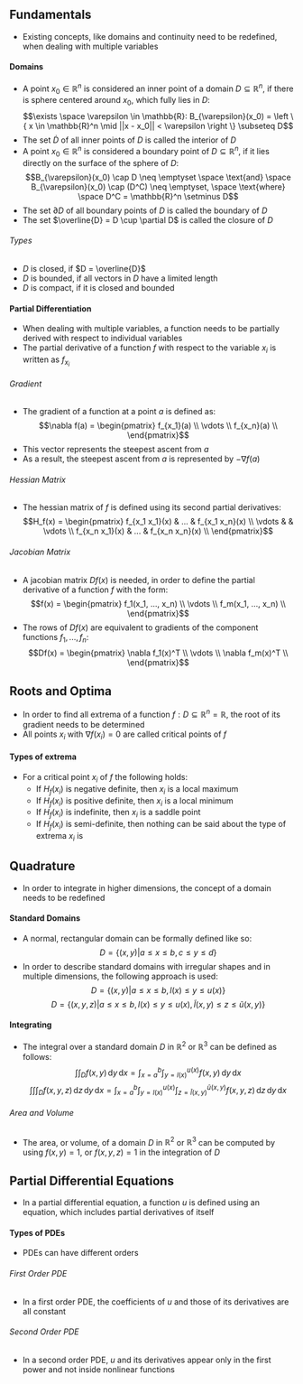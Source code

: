 ## Fundamentals
- Existing concepts, like domains and continuity need to be redefined, when dealing with multiple variables
#### Domains
- A point $x_0 \in \mathbb{R}^n$ is considered an inner point of a domain $D \subseteq \mathbb{R}^n$, if there is sphere centered around $x_0$, which fully lies in $D$:
$$\exists \space \varepsilon \in \mathbb{R}: B_{\varepsilon}(x_0) = \left \{ x \in \mathbb{R}^n \mid ||x - x_0|| < \varepsilon \right \} \subseteq D$$
- The set $\dot{D}$ of all inner points of $D$ is called the interior of $D$
- A point $x_0 \in \mathbb{R}^n$ is considered a boundary point of $D \subseteq \mathbb{R}^n$, if it lies directly on the surface of the sphere of $D$:
$$B_{\varepsilon}(x_0) \cap D \neq \emptyset \space \text{and} \space B_{\varepsilon}(x_0) \cap (D^C) \neq \emptyset, \space \text{where} \space D^C = \mathbb{R}^n \setminus D$$
- The set $\partial D$ of all boundary points of $D$ is called the boundary of $D$
- The set $\overline{D} = D \cup \partial D$ is called the closure of $D$
###### Types
- $D$ is closed, if $D = \overline{D}$
- $D$ is bounded, if all vectors in $D$ have a limited length
- $D$ is compact, if it is closed and bounded
#### Partial Differentiation
- When dealing with multiple variables, a function needs to be partially derived with respect to individual variables
- The partial derivative of a function $f$ with respect to the variable $x_i$ is written as $f_{x_i}$
###### Gradient
- The gradient of a function at a point $a$ is defined as:
$$\nabla f(a) = \begin{pmatrix}
f_{x_1}(a) \\
\vdots \\
f_{x_n}(a) \\
\end{pmatrix}$$
- This vector represents the steepest ascent from $a$
- As a result, the steepest ascent from $a$ is represented by $- \nabla f(a)$
###### Hessian Matrix
- The hessian matrix of $f$ is defined using its second partial derivatives:
$$H_f(x) = \begin{pmatrix}
f_{x_1 x_1}(x) & ... & f_{x_1 x_n}(x) \\
\vdots & & \vdots \\
f_{x_n x_1}(x) & ... & f_{x_n x_n}(x) \\
\end{pmatrix}$$
###### Jacobian Matrix
- A jacobian matrix $Df(x)$ is needed, in order to define the partial derivative of a function $f$ with the form:
$$f(x) = \begin{pmatrix}
f_1(x_1, ..., x_n) \\
\vdots \\
f_m(x_1, ..., x_n) \\
\end{pmatrix}$$
- The rows of $Df(x)$ are equivalent to gradients of the component functions $f_1, ..., f_n$:
$$Df(x) = \begin{pmatrix}
\nabla f_1(x)^T \\
\vdots \\
\nabla f_m(x)^T \\
\end{pmatrix}$$
## Roots and Optima
- In order to find all extrema of a function $f: D \subseteq \mathbb{R}^n = \mathbb{R}$, the root of its gradient needs to be determined
- All points $x_i$ with $\nabla f(x_i) = 0$ are called critical points of $f$
#### Types of extrema
- For a critical point $x_i$ of $f$ the following holds:
	- If $H_f(x_i)$ is negative definite, then $x_i$ is a local maximum
	- If $H_f(x_i)$ is positive definite, then $x_i$ is a local minimum
	- If $H_f(x_i)$ is indefinite, then $x_i$ is a saddle point
	- If $H_f(x_i)$ is semi-definite, then nothing can be said about the type of extrema $x_i$ is
## Quadrature
- In order to integrate in higher dimensions, the concept of a domain needs to be redefined
#### Standard Domains
- A normal, rectangular domain can be formally defined like so:
$$D = \left \{ (x, y) | a \leq x \leq b, c \leq y \leq d \right \}$$
- In order to describe standard domains with irregular shapes and in multiple dimensions, the following approach is used:
$$D = \left \{ (x, y) | a \leq x \leq b, l(x) \leq y \leq u(x) \right \}$$
$$D = \left \{ (x, y, z) | a \leq x \leq b, l(x) \leq y \leq u(x), \tilde{l}(x, y) \leq z \leq \tilde{u}(x, y) \right \}$$
#### Integrating
- The integral over a standard domain $D$ in $\mathbb{R}^2$ or $\mathbb{R}^3$ can be defined as follows:
$$\int\int_D f(x, y) \, \mathrm dy \, \mathrm dx = \int_{x = a}^b \int_{y = l(x)}^{u(x)} f(x, y) \, \mathrm dy \, \mathrm dx$$
$$\int \int \int_D f(x, y, z) \, \mathrm dz \, \mathrm dy \, \mathrm dx = \int_{x = a}^b \int_{y = l(x)}^{u(x)} \int_{z = \tilde{l}(x, y)}^{\tilde{u}(x, y)} f(x, y, z) \, \mathrm dz \, \mathrm dy \, \mathrm dx$$
###### Area and Volume
- The area, or volume, of a domain $D$ in $\mathbb{R}^2$ or $\mathbb{R}^3$ can be computed by using $f(x, y) = 1$, or $f(x, y, z) = 1$ in the integration of $D$
## Partial Differential Equations
- In a partial differential equation, a function $u$ is defined using an equation, which includes partial derivatives of itself
#### Types of PDEs
- PDEs can have different orders
###### First Order PDE
- In a first order PDE, the coefficients of $u$ and those of its derivatives are all constant
###### Second Order PDE
- In a second order PDE, $u$ and its derivatives appear only in the first power and not inside nonlinear functions